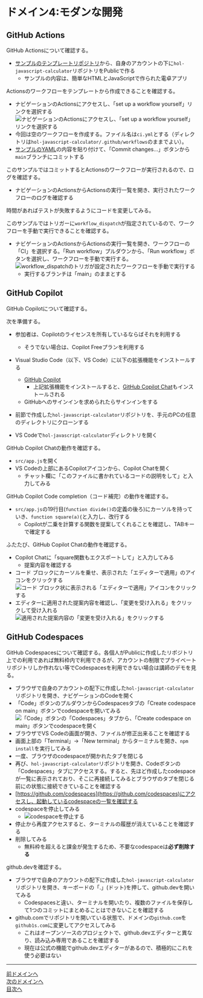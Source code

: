 # ドメイン4:モダンな開発

## GitHub Actions

GitHub Actionsについて確認する。

- [サンプルのテンプレートリポジトリ](https://github.com/alterbooth/hol-javascript-calculator)から、自身のアカウントの下に`hol-javascript-calculator`リポジトリをPublicで作る
  - サンプルの内容は、簡単なHTMLとJavaScriptで作られた電卓アプリ

Actionsのワークフローをテンプレートから作成できることを確認する。

- ナビゲーションのActionsにアクセスし、「set up a workflow yourself」リンクを選択する
  ![ナビゲーションのActionsにアクセスし、「set up a workflow yourself」リンクを選択する](../image/image4-1.png)
- 今回は空のワークフローを作成する。ファイル名は`ci.yml`とする（ディレクトリは`hol-javascript-calculator/.github/workflows`のままでよい）。
- [サンプルのYAML](./ci.yml)の内容を貼り付けて、「Commit changes...」ボタンから`main`ブランチにコミットする

このサンプルではコミットするとActionsのワークフローが実行されるので、ログを確認する。

- ナビゲーションのActionsからActionsの実行一覧を開き、実行されたワークフローのログを確認する

時間があればテストが失敗するようにコードを変更してみる。

このサンプルではトリガーに`workflow_dispatch`が指定されているので、ワークフローを手動で実行できることを確認する。

- ナビゲーションのActionsからActionsの実行一覧を開き、ワークフローの「CI」を選択する。「Run workflow」プルダウンから、「Run workflow」ボタンを選択し、ワークフローを手動で実行する。
  ![workflow_dispatchのトリガが設定されたワークフローを手動で実行する](../image/image4-2.png)
  - 実行するブランチは「main」のままとする

## GitHub Copilot

GitHub Copilotについて確認する。

次を準備する。

- 参加者は、Copilotのライセンスを所有しているならばそれを利用する
  - そうでない場合は、Copilot Freeプランを利用する

- Visual Studio Code（以下、VS Code）に以下の拡張機能をインストールする
  - [GitHub Copilot](https://marketplace.visualstudio.com/items?itemName=GitHub.copilot)
    - 上記拡張機能をインストールすると、[GitHub Copilot Chat](https://marketplace.visualstudio.com/items?itemName=GitHub.copilot-chat)もインストールされる
  - GitHubへのサインインを求められたらサインインをする
- 前節で作成した`hol-javascript-calculator`リポジトリを、手元のPCの任意のディレクトリにクローンする
- VS Codeで`hol-javascript-calculator`ディレクトリを開く

GitHub Copilot Chatの動作を確認する。

- `src/app.js`を開く
- VS Codeの上部にあるCopilotアイコンから、Copilot Chatを開く
  - チャット欄に「このファイルに書かれているコードの説明をして」と入力してみる

GitHub Copilot Code completion（コード補完）の動作を確認する。

- `src/app.js`の19行目(`function divide()`の定義の後ろ)にカーソルを持っていき、`function square(a){`と入力し、改行する
  - Copilotが二乗を計算する関数を提案してくれることを確認し、TABキーで確定する

ふたたび、GitHub Copilot Chatの動作を確認する。

- Copilot Chatに「square関数もエクスポートして」と入力してみる
  - 提案内容を確認する
- コード ブロックにカーソルを乗せ、表示された「エディターで適用」のアイコンをクリックする
  ![コード ブロック状に表示される「エディターで適用」アイコンをクリックする](../image/image4-5.png)
- エディターに適用された提案内容を確認し、「変更を受け入れる」をクリックして受け入れる
  ![適用された提案内容の「変更を受け入れる」をクリックする](../image/image4-6.png)

## GitHub Codespaces

GitHub Codespacesについて確認する。各個人がPublicに作成したリポジトリ上での利用であれば無料枠内で利用できるが、アカウントの制限でプライベートリポジトリしか作れない等でCodespacesを利用できない場合は講師のデモを見る。

- ブラウザで自身のアカウントの配下に作成した`hol-javascript-calculator`リポジトリを開き、ナビゲーションのCodeを開く
- 「Code」ボタンのプルダウンからCodespacesタブの「Create codespace on main」ボタンでcodespaceを開いてみる
  ![「Code」ボタンの「Codespaces」タブから、「Create codespace on main」ボタンでcodespaceを開く](../image/image4-3.png)
- ブラウザでVS Codeの画面が開き、ファイルが修正出来ることを確認する
- 画面上部の「Terminal」→「New terminal」からターミナルを開き、`npm install`を実行してみる
- 一度、ブラウザのcodespaceが開かれたタブを閉じる
- 再び、`hol-javascript-calculator`リポジトリを開き、Codeボタンの「Codespaces」タブにアクセスする。すると、先ほど作成したcodespaceが一覧に表示されており、そこに再接続してみるとブラウザのタブを閉じる前にの状態に接続できていることを確認する
- [https://github.com/codespaces](https://github.com/codespaces)にアクセスし、起動しているcodespaceの一覧を確認する
- codespaceを停止してみる
  - ![codespaceを停止する](../image/image4-4.png)
- 停止から再度アクセスすると、ターミナルの履歴が消えていることを確認する
- 削除してみる
  - 無料枠を超えると課金が発生するため、不要なcodespaceは**必ず削除する**

github.devを確認する。

- ブラウザで自身のアカウントの配下に作成した`hol-javascript-calculator`リポジトリを開き、キーボードの「.」(ドット)を押して、github.devを開いてみる
  - Codespacesと違い、ターミナルを開いたり、複数のファイルを保存して1つのコミットにまとめることはできないことを確認する
- github.comでリポジトリを開いている状態で、ドメインの`github.com`を`github1s.com`に変更してアクセスしてみる
  - これはオープンソースのプロジェクトで、github.devエディターと異なり、読み込み専用であることを確認する
  - 現在は公式の機能でgithub.devエディターがあるので、積極的にこれを使う必要はない

---
[前ドメインへ](../domain3/README.md)  
[次のドメインへ](../domain5/README.md)  
[目次へ](../README.md)
